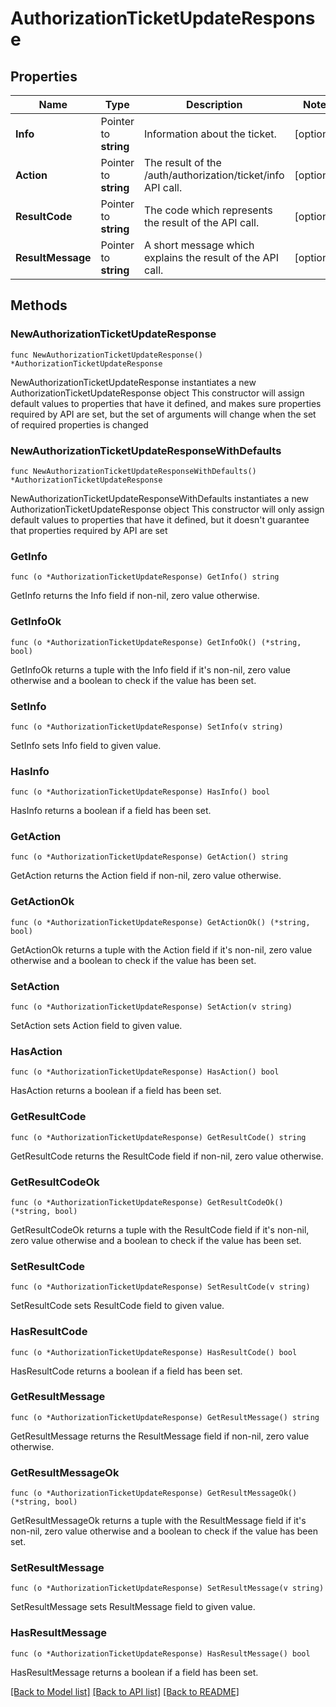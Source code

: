 # AuthorizationTicketUpdateResponse

## Properties

Name | Type | Description | Notes
------------ | ------------- | ------------- | -------------
**Info** | Pointer to **string** | Information about the ticket. | [optional] 
**Action** | Pointer to **string** | The result of the /auth/authorization/ticket/info API call. | [optional] 
**ResultCode** | Pointer to **string** | The code which represents the result of the API call. | [optional] 
**ResultMessage** | Pointer to **string** | A short message which explains the result of the API call. | [optional] 

## Methods

### NewAuthorizationTicketUpdateResponse

`func NewAuthorizationTicketUpdateResponse() *AuthorizationTicketUpdateResponse`

NewAuthorizationTicketUpdateResponse instantiates a new AuthorizationTicketUpdateResponse object
This constructor will assign default values to properties that have it defined,
and makes sure properties required by API are set, but the set of arguments
will change when the set of required properties is changed

### NewAuthorizationTicketUpdateResponseWithDefaults

`func NewAuthorizationTicketUpdateResponseWithDefaults() *AuthorizationTicketUpdateResponse`

NewAuthorizationTicketUpdateResponseWithDefaults instantiates a new AuthorizationTicketUpdateResponse object
This constructor will only assign default values to properties that have it defined,
but it doesn't guarantee that properties required by API are set

### GetInfo

`func (o *AuthorizationTicketUpdateResponse) GetInfo() string`

GetInfo returns the Info field if non-nil, zero value otherwise.

### GetInfoOk

`func (o *AuthorizationTicketUpdateResponse) GetInfoOk() (*string, bool)`

GetInfoOk returns a tuple with the Info field if it's non-nil, zero value otherwise
and a boolean to check if the value has been set.

### SetInfo

`func (o *AuthorizationTicketUpdateResponse) SetInfo(v string)`

SetInfo sets Info field to given value.

### HasInfo

`func (o *AuthorizationTicketUpdateResponse) HasInfo() bool`

HasInfo returns a boolean if a field has been set.

### GetAction

`func (o *AuthorizationTicketUpdateResponse) GetAction() string`

GetAction returns the Action field if non-nil, zero value otherwise.

### GetActionOk

`func (o *AuthorizationTicketUpdateResponse) GetActionOk() (*string, bool)`

GetActionOk returns a tuple with the Action field if it's non-nil, zero value otherwise
and a boolean to check if the value has been set.

### SetAction

`func (o *AuthorizationTicketUpdateResponse) SetAction(v string)`

SetAction sets Action field to given value.

### HasAction

`func (o *AuthorizationTicketUpdateResponse) HasAction() bool`

HasAction returns a boolean if a field has been set.

### GetResultCode

`func (o *AuthorizationTicketUpdateResponse) GetResultCode() string`

GetResultCode returns the ResultCode field if non-nil, zero value otherwise.

### GetResultCodeOk

`func (o *AuthorizationTicketUpdateResponse) GetResultCodeOk() (*string, bool)`

GetResultCodeOk returns a tuple with the ResultCode field if it's non-nil, zero value otherwise
and a boolean to check if the value has been set.

### SetResultCode

`func (o *AuthorizationTicketUpdateResponse) SetResultCode(v string)`

SetResultCode sets ResultCode field to given value.

### HasResultCode

`func (o *AuthorizationTicketUpdateResponse) HasResultCode() bool`

HasResultCode returns a boolean if a field has been set.

### GetResultMessage

`func (o *AuthorizationTicketUpdateResponse) GetResultMessage() string`

GetResultMessage returns the ResultMessage field if non-nil, zero value otherwise.

### GetResultMessageOk

`func (o *AuthorizationTicketUpdateResponse) GetResultMessageOk() (*string, bool)`

GetResultMessageOk returns a tuple with the ResultMessage field if it's non-nil, zero value otherwise
and a boolean to check if the value has been set.

### SetResultMessage

`func (o *AuthorizationTicketUpdateResponse) SetResultMessage(v string)`

SetResultMessage sets ResultMessage field to given value.

### HasResultMessage

`func (o *AuthorizationTicketUpdateResponse) HasResultMessage() bool`

HasResultMessage returns a boolean if a field has been set.


[[Back to Model list]](../README.md#documentation-for-models) [[Back to API list]](../README.md#documentation-for-api-endpoints) [[Back to README]](../README.md)


